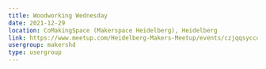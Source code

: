 ```yaml
---
title: Woodworking Wednesday
date: 2021-12-29
location: CoMakingSpace (Makerspace Heidelberg), Heidelberg
link: https://www.meetup.com/Heidelberg-Makers-Meetup/events/czjqqsyccqbmc/
usergroup: makershd
type: usergroup
---
```

